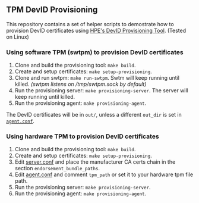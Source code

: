 ## TPM DevID Provisioning

This repository contains a set of helper scripts to demostrate how to provision DevID certificates using [HPE's DevID Provisioning Tool](https://github.com/HewlettPackard/devid-provisioning-tool).
(Tested on Linux)

### Using software TPM (swtpm) to provision DevID certificates

1. Clone and build the provisioning tool: `make build`.
2. Create and setup certificates: `make setup-provisioning`.
3. Clone and run swtpm: `make run-swtpm`. Swtm will keep running until killed. _(swtpm listens on /tmp/swtpm.sock by default)_
4. Run the provisioning server: `make provisioning-server`. The server will keep running until killed.
5. Run the provisioning agent: `make provisioning-agent`.

The DevID certificates will be in `out/`, unless a different `out_dir` is set in [`agent.conf`](conf/agent/agent.conf).

### Using hardware TPM to provision DevID certificates

1. Clone and build the provisioning tool: `make build`.
2. Create and setup certificates: `make setup-provisioning`.
3. Edit [server.conf](conf/server/server.conf) and place the manufacturer CA certs chain in the section `endorsement_bundle_paths`.
4. Edit [agent.conf](conf/agent/agent.conf) and comment `tpm_path` or set it to your hardware tpm file path.
5. Run the provisioning server: `make provisioning-server`.
6. Run the provisioning agent: `make provisioning-agent`.

